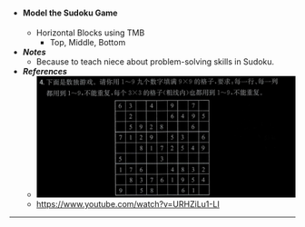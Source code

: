 - #### Model the Sudoku Game
    - Horizontal Blocks using TMB
        - Top, Middle, Bottom
- ***Notes***
    - Because to teach niece about problem-solving skills in Sudoku.
- ***References***
    - ![2024-06-06-124844.jpeg](./assets/2024-06-06-124844.jpeg)
    - https://www.youtube.com/watch?v=URHZiLu1-LI
- ---
